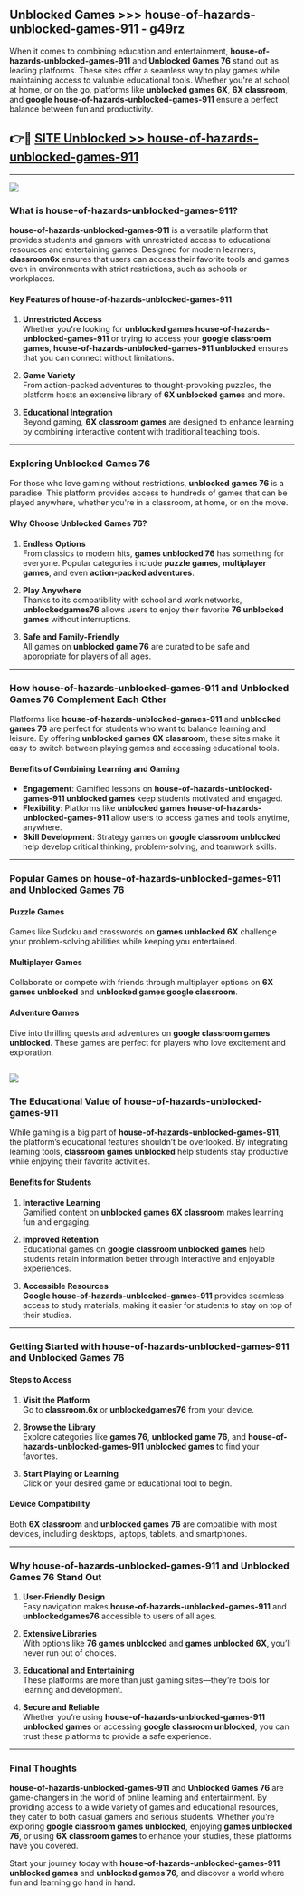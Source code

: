 ## Unblocked Games >>> house-of-hazards-unblocked-games-911 - g49rz 

When it comes to combining education and entertainment, **house-of-hazards-unblocked-games-911** and **Unblocked Games 76** stand out as leading platforms. These sites offer a seamless way to play games while maintaining access to valuable educational tools. Whether you're at school, at home, or on the go, platforms like **unblocked games 6X**, **6X classroom**, and **google house-of-hazards-unblocked-games-911** ensure a perfect balance between fun and productivity.
## 👉🔴 [SITE Unblocked >> house-of-hazards-unblocked-games-911](http://unblockedgames.edu.pl?title=house-of-hazards-unblocked-games-911&ref=24J)
---
<a href="http://unblockedgames.edu.pl?title=house-of-hazards-unblocked-games-911&ref=24J/"><img src="https://github.com/user-attachments/assets/438f12ca-57a4-47a3-8ead-c64da593a1e5"/></a>
### What is house-of-hazards-unblocked-games-911?  

**house-of-hazards-unblocked-games-911** is a versatile platform that provides students and gamers with unrestricted access to educational resources and entertaining games. Designed for modern learners, **classroom6x** ensures that users can access their favorite tools and games even in environments with strict restrictions, such as schools or workplaces.  

#### Key Features of house-of-hazards-unblocked-games-911  

1. **Unrestricted Access**  
   Whether you're looking for **unblocked games house-of-hazards-unblocked-games-911** or trying to access your **google classroom games**, **house-of-hazards-unblocked-games-911 unblocked** ensures that you can connect without limitations.  

2. **Game Variety**  
   From action-packed adventures to thought-provoking puzzles, the platform hosts an extensive library of **6X unblocked games** and more.  

3. **Educational Integration**  
   Beyond gaming, **6X classroom games** are designed to enhance learning by combining interactive content with traditional teaching tools.  



---

### Exploring Unblocked Games 76  

For those who love gaming without restrictions, **unblocked games 76** is a paradise. This platform provides access to hundreds of games that can be played anywhere, whether you're in a classroom, at home, or on the move.  

#### Why Choose Unblocked Games 76?  

1. **Endless Options**  
   From classics to modern hits, **games unblocked 76** has something for everyone. Popular categories include **puzzle games**, **multiplayer games**, and even **action-packed adventures**.  

2. **Play Anywhere**  
   Thanks to its compatibility with school and work networks, **unblockedgames76** allows users to enjoy their favorite **76 unblocked games** without interruptions.  

3. **Safe and Family-Friendly**  
   All games on **unblocked game 76** are curated to be safe and appropriate for players of all ages.  

---

### How house-of-hazards-unblocked-games-911 and Unblocked Games 76 Complement Each Other  

Platforms like **house-of-hazards-unblocked-games-911** and **unblocked games 76** are perfect for students who want to balance learning and leisure. By offering **unblocked games 6X classroom**, these sites make it easy to switch between playing games and accessing educational tools.  

#### Benefits of Combining Learning and Gaming  

- **Engagement**: Gamified lessons on **house-of-hazards-unblocked-games-911 unblocked games** keep students motivated and engaged.  
- **Flexibility**: Platforms like **unblocked games house-of-hazards-unblocked-games-911** allow users to access games and tools anytime, anywhere.  
- **Skill Development**: Strategy games on **google classroom unblocked** help develop critical thinking, problem-solving, and teamwork skills.  

---

### Popular Games on house-of-hazards-unblocked-games-911 and Unblocked Games 76  

#### Puzzle Games  

Games like Sudoku and crosswords on **games unblocked 6X** challenge your problem-solving abilities while keeping you entertained.  

#### Multiplayer Games  

Collaborate or compete with friends through multiplayer options on **6X games unblocked** and **unblocked games google classroom**.  

#### Adventure Games  

Dive into thrilling quests and adventures on **google classroom games unblocked**. These games are perfect for players who love excitement and exploration.  

<a href="http://download.freeplayer.one?title=house-of-hazards-unblocked-games-911&ref=23D/"><img src="https://github.com/user-attachments/assets/fe0c3e91-c8e1-489c-acf0-e2f614c12fb8"/></a>
---

### The Educational Value of house-of-hazards-unblocked-games-911  

While gaming is a big part of **house-of-hazards-unblocked-games-911**, the platform’s educational features shouldn’t be overlooked. By integrating learning tools, **classroom games unblocked** help students stay productive while enjoying their favorite activities.  

#### Benefits for Students  

1. **Interactive Learning**  
   Gamified content on **unblocked games 6X classroom** makes learning fun and engaging.  

2. **Improved Retention**  
   Educational games on **google classroom unblocked games** help students retain information better through interactive and enjoyable experiences.  

3. **Accessible Resources**  
   **Google house-of-hazards-unblocked-games-911** provides seamless access to study materials, making it easier for students to stay on top of their studies.  

---

### Getting Started with house-of-hazards-unblocked-games-911 and Unblocked Games 76  

#### Steps to Access  

1. **Visit the Platform**  
   Go to **classroom.6x** or **unblockedgames76** from your device.  

2. **Browse the Library**  
   Explore categories like **games 76**, **unblocked game 76**, and **house-of-hazards-unblocked-games-911 unblocked games** to find your favorites.  

3. **Start Playing or Learning**  
   Click on your desired game or educational tool to begin.  

#### Device Compatibility  

Both **6X classroom** and **unblocked games 76** are compatible with most devices, including desktops, laptops, tablets, and smartphones.  

---

### Why house-of-hazards-unblocked-games-911 and Unblocked Games 76 Stand Out  

1. **User-Friendly Design**  
   Easy navigation makes **house-of-hazards-unblocked-games-911** and **unblockedgames76** accessible to users of all ages.  

2. **Extensive Libraries**  
   With options like **76 games unblocked** and **games unblocked 6X**, you’ll never run out of choices.  

3. **Educational and Entertaining**  
   These platforms are more than just gaming sites—they’re tools for learning and development.  

4. **Secure and Reliable**  
   Whether you’re using **house-of-hazards-unblocked-games-911 unblocked games** or accessing **google classroom unblocked**, you can trust these platforms to provide a safe experience.  

---

### Final Thoughts  

**house-of-hazards-unblocked-games-911** and **Unblocked Games 76** are game-changers in the world of online learning and entertainment. By providing access to a wide variety of games and educational resources, they cater to both casual gamers and serious students. Whether you’re exploring **google classroom games unblocked**, enjoying **games unblocked 76**, or using **6X classroom games** to enhance your studies, these platforms have you covered.  

Start your journey today with **house-of-hazards-unblocked-games-911 unblocked games** and **unblocked games 76**, and discover a world where fun and learning go hand in hand.  